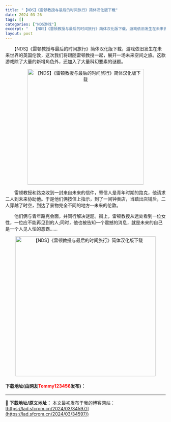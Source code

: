 ```yaml
---
title: "【NDS】《雷顿教授与最后的时间旅行》简体汉化版下载"
date: 2024-03-26
tags: []
categories: ["NDS游戏"]
excerpt: "　　【NDS】《雷顿教授与最后的时间旅行》简体汉化版下载，游戏依旧发生在未来世界的英国伦敦，这次我们将跟随雷顿教授一起，展开一场未来空间之旅。这款游戏除了大量的新增角色外，还加入了大量科幻要素的谜题。 　　雷顿教授和路克收到一封来自未来的信件，寄信人是青年时期的路克，他请求二人到未来协助他。于是他们&hellip;"
layout: post
---
```


 <p>　　【NDS】《雷顿教授与最后的时间旅行》简体汉化版下载，游戏依旧发生在未来世界的英国伦敦，这次我们将跟随雷顿教授一起，展开一场未来空间之旅。这款游戏除了大量的新增角色外，还加入了大量科幻要素的谜题。</p> <p align="center"><img align="" border="0" src="https://lad.sfcrom.cn/wp-content/uploads/2024/03/20240326_66022bb9f33b6.png" width="364" alt="【NDS】《雷顿教授与最后的时间旅行》简体汉化版下载" /></p> <p>　　雷顿教授和路克收到一封来自未来的信件，寄信人是青年时期的路克，他请求二人到未来协助他。于是他们俩按信上指示，到了一间钟表店，当踏出店铺后，二人穿越了时空，到达了景物完全不同的地方--未来的伦敦。</p> <p>　　他们俩与青年路克会面，并同行解决谜题。街上，雷顿教授从远处看到一位女性，一位应不能再见到的人;同时，他也被告知一个震撼的消息，就是未来的自己是一个人见人怕的恶霸&hellip;&hellip;</p> <p align="center"><img align="" border="0" src="https://lad.sfcrom.cn/wp-content/uploads/2024/03/20240326_66022bba81151.png" width="440" alt="【NDS】《雷顿教授与最后的时间旅行》简体汉化版下载" /></p> <p><h4>下载地址(由网友<font color="red">Tommy123456</font>发布)：</h4></p> 

---
📖 **下载地址/原文地址：** 本文最初发布于我的博客网站：[https://lad.sfcrom.cn/2024/03/34597/](https://lad.sfcrom.cn/2024/03/34597/)
